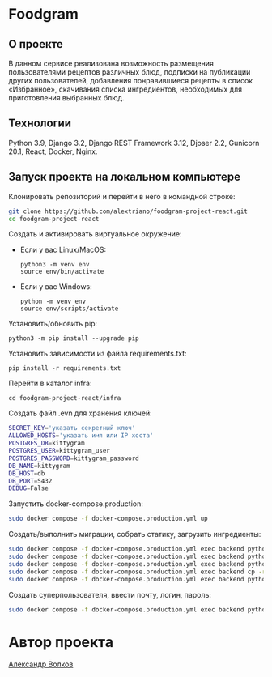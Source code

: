 # Foodgram

## О проекте

В данном сервисе реализована возможность размещения пользователями рецептов различных блюд, подписки на публикации других пользователей, добавления понравившиеся рецепты в список «Избранное», скачивания списка ингредиентов, необходимых для приготовления выбранных блюд.

## Технологии

Python 3.9, Django 3.2, Django REST Framework 3.12, Djoser 2.2, Gunicorn 20.1, React, Docker, Nginx.

## Запуск проекта на локальном компьютере

Клонировать репозиторий и перейти в него в командной строке:
```bash
git clone https://github.com/alextriano/foodgram-project-react.git
cd foodgram-project-react
```
Cоздать и активировать виртуальное окружение:
* Если у вас Linux/MacOS:
    
    ```
    python3 -m venv env
    source env/bin/activate
    ```
* Если у вас Windows:
    
    ```
    python -m venv env
    source env/scripts/activate
    ```
Установить/обновить pip:
```
python3 -m pip install --upgrade pip
```
Установить зависимости из файла requirements.txt:
```
pip install -r requirements.txt
```
Перейти в каталог infra:
```
cd foodgram-project-react/infra
```
Создать файл .evn для хранения ключей:
```bash
SECRET_KEY='указать секретный ключ'
ALLOWED_HOSTS='указать имя или IP хоста'
POSTGRES_DB=kittygram
POSTGRES_USER=kittygram_user
POSTGRES_PASSWORD=kittygram_password
DB_NAME=kittygram
DB_HOST=db
DB_PORT=5432
DEBUG=False
```
Запустить docker-compose.production:
```bash
sudo docker compose -f docker-compose.production.yml up
```
Создать/выполнить миграции, собрать статику, загрузить ингредиенты:
```bash
sudo docker compose -f docker-compose.production.yml exec backend python manage.py makemigrations
sudo docker compose -f docker-compose.production.yml exec backend python manage.py migrate
sudo docker compose -f docker-compose.production.yml exec backend python manage.py collectstatic
sudo docker compose -f docker-compose.production.yml exec backend cp -r /app/collected_static/. /static/static/
sudo docker compose -f docker-compose.production.yml exec backend python manage.py import
```
Создать суперпользователя, ввести почту, логин, пароль:
```bash
sudo docker compose -f docker-compose.production.yml exec backend python manage.py createsuperuser
```
# Автор проекта
[Александр Волков](https://github.com/alextriano)
